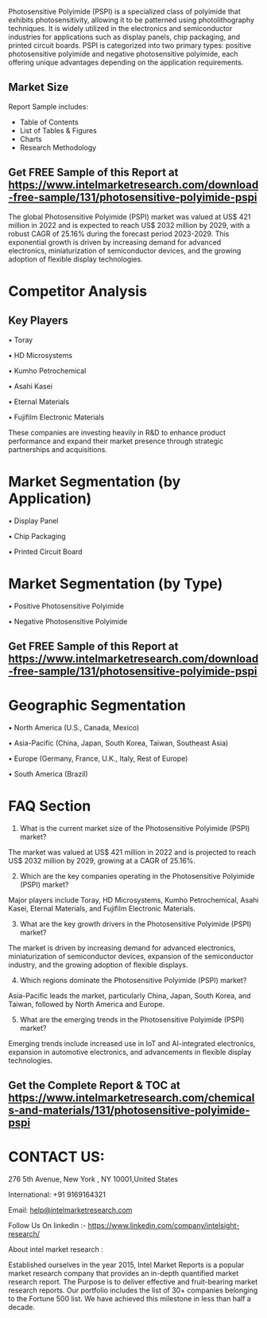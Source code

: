 Photosensitive Polyimide (PSPI) is a specialized class of polyimide that exhibits photosensitivity, allowing it to be patterned using photolithography techniques. It is widely utilized in the electronics and semiconductor industries for applications such as display panels, chip packaging, and printed circuit boards. PSPI is categorized into two primary types: positive photosensitive polyimide and negative photosensitive polyimide, each offering unique advantages depending on the application requirements.

Market Size
-
Report Sample includes:
- Table of Contents
- List of Tables & Figures
- Charts
- Research Methodology


Get FREE Sample of this Report at https://www.intelmarketresearch.com/download-free-sample/131/photosensitive-polyimide-pspi
-
The global Photosensitive Polyimide (PSPI) market was valued at US$ 421 million in 2022 and is expected to reach US$ 2032 million by 2029, with a robust CAGR of 25.16% during the forecast period 2023-2029. This exponential growth is driven by increasing demand for advanced electronics, miniaturization of semiconductor devices, and the growing adoption of flexible display technologies.

Competitor Analysis
=
Key Players
-
•	Toray

•	HD Microsystems

•	Kumho Petrochemical

•	Asahi Kasei

•	Eternal Materials

•	Fujifilm Electronic Materials

These companies are investing heavily in R&D to enhance product performance and expand their market presence through strategic partnerships and acquisitions.

Market Segmentation (by Application)
=
•	Display Panel


•	Chip Packaging

•	Printed Circuit Board

Market Segmentation (by Type)
=
•	Positive Photosensitive Polyimide

•	Negative Photosensitive Polyimide


Get FREE Sample of this Report at https://www.intelmarketresearch.com/download-free-sample/131/photosensitive-polyimide-pspi
-
Geographic Segmentation
=

•	North America (U.S., Canada, Mexico)

•	Asia-Pacific (China, Japan, South Korea, Taiwan, Southeast Asia)


•	Europe (Germany, France, U.K., Italy, Rest of Europe)

•	South America (Brazil)

FAQ Section
=
1. What is the current market size of the Photosensitive Polyimide (PSPI) market?

The market was valued at US$ 421 million in 2022 and is projected to reach US$ 2032 million by 2029, growing at a CAGR of 25.16%.

2. Which are the key companies operating in the Photosensitive Polyimide (PSPI) market?

Major players include Toray, HD Microsystems, Kumho Petrochemical, Asahi Kasei, Eternal Materials, and Fujifilm Electronic Materials.

3. What are the key growth drivers in the Photosensitive Polyimide (PSPI) market?

The market is driven by increasing demand for advanced electronics, miniaturization of semiconductor devices, expansion of the semiconductor industry, and the growing adoption of flexible displays.

4. Which regions dominate the Photosensitive Polyimide (PSPI) market?

Asia-Pacific leads the market, particularly China, Japan, South Korea, and Taiwan, followed by North America and Europe.

5. What are the emerging trends in the Photosensitive Polyimide (PSPI) market?

Emerging trends include increased use in IoT and AI-integrated electronics, expansion in automotive electronics, and advancements in flexible display technologies.


Get the Complete Report & TOC at https://www.intelmarketresearch.com/chemicals-and-materials/131/photosensitive-polyimide-pspi
-

CONTACT US:
=
276 5th Avenue, New York , NY 10001,United States

International: +91 9169164321

Email: help@intelmarketresearch.com

Follow Us On linkedin :- https://www.linkedin.com/company/intelsight-research/

About intel market research :

Established ourselves in the year 2015, Intel Market Reports is a popular market research company that provides an in-depth quantified market research report. The Purpose is to deliver effective and fruit-bearing market research reports. Our portfolio includes the list of 30+ companies belonging to the Fortune 500 list. We have achieved this milestone in less than half a decade.
